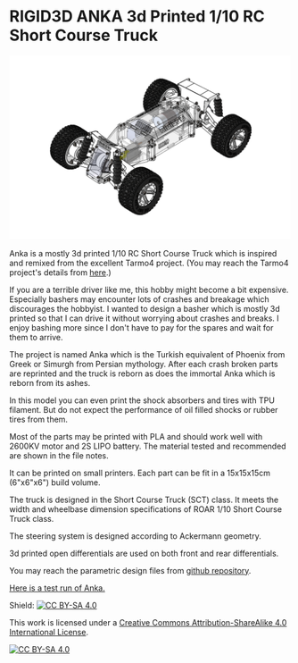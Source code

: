 # RIGID3D ANKA 3d Printed 1/10 RC Short Course Truck
![enter image description here](https://github.com/mehmetsutas/Rigid3D-Anka-RC-Short-Course-Truck/raw/main/Rigid3D-RC-Short-Course-Truck.png)

Anka is a mostly 3d printed 1/10 RC Short Course Truck which is inspired and remixed from the excellent Tarmo4 project. (You may reach the Tarmo4 project's details from [here](https://www.reddit.com/r/EngineeringNS/).)

If you are a terrible driver like me, this hobby might become a bit expensive. Especially bashers may encounter lots of crashes and breakage which discourages the hobbyist. I wanted to design a basher which is mostly 3d printed so that I can drive it without worrying about crashes and breaks. I enjoy bashing more since I don't have to pay for the spares and wait for them to arrive.

The project is named Anka which is the Turkish equivalent of Phoenix from Greek or Simurgh from Persian mythology. After each crash broken parts are reprinted and the truck is reborn as does the immortal Anka which is reborn from its ashes.

In this model you can even print the shock absorbers and tires with TPU filament. But do not expect the performance of oil filled shocks or rubber tires from them.

Most of the parts may be printed with PLA and should work well with 2600KV motor and 2S LIPO battery. The material tested and recommended are shown in the file notes.

It can be printed on small printers. Each part can be fit in a 15x15x15cm (6"x6"x6") build volume.

The truck is designed in the Short Course Truck (SCT) class. It meets the width and wheelbase dimension specifications of ROAR 1/10 Short Course Truck class.

The steering system is designed according to Ackermann geometry.

3d printed open differentials are used on both front and rear differentials.

You may reach the parametric design files from [github repository](https://github.com/mehmetsutas/Rigid3D-Anka-RC-Short-Course-Truck).

[Here is a test run of Anka.](https://youtu.be/6hFY0XV2smo)

Shield: [![CC BY-SA 4.0][cc-by-sa-shield]][cc-by-sa]

This work is licensed under a
[Creative Commons Attribution-ShareAlike 4.0 International License][cc-by-sa].

[![CC BY-SA 4.0][cc-by-sa-image]][cc-by-sa]

[cc-by-sa]: http://creativecommons.org/licenses/by-sa/4.0/
[cc-by-sa-image]: https://licensebuttons.net/l/by-sa/4.0/88x31.png
[cc-by-sa-shield]: https://img.shields.io/badge/License-CC%20BY--SA%204.0-lightgrey.svg

